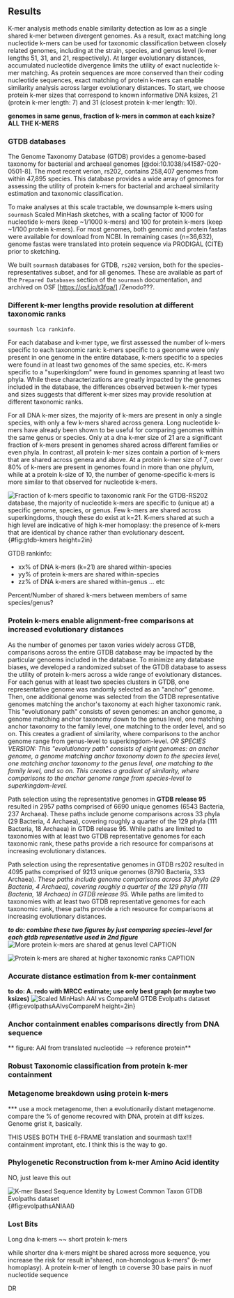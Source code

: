 ## Results



K-mer analysis methods enable similarity detection as low as a single shared k-mer between divergent genomes.
As a result, exact matching long nucleotide k-mers can be used for taxonomic classification between closely related genomes, including at the strain, species, and genus level (k-mer lengths 51, 31, and 21, respectively).
At larger evolutionary distances, accumulated nucleotide divergence limits the utility of exact nucleotide k-mer matching.
As protein sequences are more conserved than their coding nucleotide sequences, exact matching of protein k-mers can enable similarity analysis across larger evolutionary distances.
To start, we choose protein k-mer sizes that correspond to known informative DNA ksizes, 21 (protein k-mer length: 7) and 31 (closest protein k-mer length: 10).

<!---
NOTE: worth looking at k=17 /51???.
--->

**genomes in same genus, fraction of k-mers in common at each ksize? ALL THE K-MERS**


### GTDB databases

The Genome Taxonomy Database (GTDB) provides a genome-based taxonomy for bacterial and archaeal genomes [@doi:10.1038/s41587-020-0501-8].
The most recent verion, rs202, contains 258,407 genomes from within 47,895 species.
This database provides a wide array of genomes for assessing the utility of protein k-mers for bacterial and archaeal similarity estimation and taxonomic classification.

To make analyses at this scale tractable, we downsample k-mers using `sourmash` Scaled MinHash sketches, with a scaling factor of 1000 for nucleotide k-mers (keep ~1/1000 k-mers) and 100 for protein k-mers (keep ~1/100 protein k-mers).
For most genomes, both genomic and protein fastas were available for download from NCBI. In remaining cases (n=36,632), genome fastas were translated into protein sequence via PRODIGAL (CITE) prior to sketching. 

We built `sourmash` databases for GTDB, `rs202` version, both for the species-representatives subset, and for all genomes.
These are available as part of the `Prepared Databases` section of the `sourmash` documentation, and archived on OSF [https://osf.io/t3fqa/] /Zenodo???.

### Different k-mer lengths provide resolution at different taxonomic ranks

`sourmash lca rankinfo`.

For each database and k-mer type, we first assessed the number of k-mers specific to each taxonomic rank: k-mers specific to a geonome were only present in one genome in the entire database, k-mers specific to a species were found in at least two genomes of the same species, etc. K-mers specific to a "superkingdom" were found in genomes spanning at least two phyla. While these characterizations are greatly impacted by the genomes included in the database, the differences observed between k-mer types and sizes suggests that different k-mer sizes may provide resolution at different taxonomic ranks. 

<!---
note 31, 51 --- maybe partially a result of database issues, e.g. not all species have multiple members; sometimes all members are closely related.
--->

For all DNA k-mer sizes, the majority of k-mers are present in only a single species, with only a few k-mers shared across genera.
Long nucleotide k-mers have already been shown to be useful for comparing genomes within the same genus or species.
Only at a dna k-mer size of 21 are a significant fraction of k-mers present in genomes shared across different families or even phyla.
In contrast, all protein k-mer sizes contain a portion of k-mers that are shared across genera and above.
At a protein k-mer size of 7, over 80% of k-mers are present in genomes found in more than one phylum, while at a protein k-size of 10, the number of genome-specific k-mers is more similar to that observed for nucleotide k-mers. 


![**Fraction of k-mers specific to taxonomic rank**
For the GTDB-RS202 database, the majority of nucleotide k-mers are specific to (unique at) a specific genome, species, or genus. Few k-mers are shared across superkingdoms, though these do exist at k=21. K-mers shared at such a high level are indicative of high k-mer homoplasy: the presence of k-mers that are identical by chance rather than evolutionary descent. ](images/gtdb-rs202.lca_f_aggregated_kmers.png){#fig:gtdb-kmers height=2in}

GTDB rankinfo: 

  - xx% of DNA k-mers (k=21) are shared within-species
  - yy% of protein k-mers are shared within-species
  - zz% of DNA k-mers are shared within-genus ... etc 


Percent/Number of shared k-mers between members of same species/genus?



### Protein k-mers enable alignment-free comparisons at increased evolutionary distances



As the number of genomes per taxon varies widely across GTDB, comparisons across the entire GTDB database may be impacted by the particular genoems included in the database. To minimize any database biases, we developed a randomized subset of the GTDB database to assess the utility of protein k-mers across a wide range of evolutionary distances.
For each genus with at least two species clusters in GTDB, one representative genome was randomly selected as an "anchor" genome.
Then, one additional genome was selected from the GTDB representative genomes matching the anchor's taxonomy at each higher taxonomic rank.
This "evolutionary path" consists of seven genomes: an anchor genome, a genome matching anchor taxonomy down to the genus level, one matching anchor taxonomy to the family level, one matching to the order level, and so on.
This creates a gradient of similarity, where comparisons to the anchor genome range from genus-level to superkingdom-level.
_OR SPECIES VERSION:
This "evolutionary path" consists of eight genomes: an anchor genome, a genome matching anchor taxonomy down to the species level, one matching anchor taxonomy to the genus level, one matching to the family level, and so on.
This creates a gradient of similarity, where comparisons to the anchor genome range from species-level to superkingdom-level._

Path selection using the representative genomes in **GTDB release 95** resulted in 2957 paths comprised of 6690 unique genomes (6543 Bacteria, 237 Archaea).
These paths include genome comparisons across 33 phyla (29 Bacteria, 4 Archaea), covering roughly a quarter of the 129 phyla (111 Bacteria, 18 Archaea) in GTDB release 95.
While paths are limited to taxonomies with at least two GTDB representative genomes for each taxonomic rank, these paths provide a rich resource for comparisons at increasing evolutionary distances. 

Path selection using the representative genomes in GTDB rs202 resulted in 4095 paths comprised of 9213 unique genomes (8790 Bacteria, 333 Archaea).
_These paths include genome comparisons across 33 phyla (29 Bacteria, 4 Archaea), covering roughly a quarter of the 129 phyla (111 Bacteria, 18 Archaea) in GTDB release 95._
While paths are limited to taxonomies with at least two GTDB representative genomes for each taxonomic rank, these paths provide a rich resource for comparisons at increasing evolutionary distances. 

**_to do: combine these two figures by just comparing species-level for each gtdb representative used in 2nd figure_**
![**More protein k-mers are shared at genus level** CAPTION](images/pseudomonas_jaccard_vs_containment_prot10.png)

![**Protein k-mers are shared at higher taxonomic ranks** CAPTION](images/anchor-containment.nucl-prot.png)





<!--compare heatmap w/ max containment for subset of gtdb data?-->
<!---
For , e.g. Pseudomonas, XX% of k-mers are 	shared within the chosen/published genomes within species. For all published genomes within the genus, a median of xx% of k-mers are shared between genomes of one species and genomes of the a different species in the same genus.


== median or mean containment at rank?
containent = % of a genome's k-mers that are shared
-- do using ALL of gtdb, BUT, start with just a single set of genomes.. e.g. Pseudomonas? == similar to "shared k-mers" paper [@doi:10.24072/pci.genomics.100001]

![**Protein k-mer containment facilitates genus-level comparisons**
10k pseudomonas genome sequences, median containment at each alphabet](images/pseudomonas_jaccard_vs_containment_prot10.png){#fig:evolpathsContain}
--->


### Accurate distance estimation from k-mer containment


**__to do: A. redo with MRCC estimate; use only best graph (or maybe two ksizes)__**
![**Scaled MinHash AAI vs CompareM**
GTDB Evolpaths dataset](images/gtdb95-evolpaths.AAI-concordance.png){#fig:evolpathsAAIvsCompareM height=2in}

### **Anchor containment** enables comparisons directly from DNA sequence

** figure: AAI from translated nucleotide --> reference protein**


### Robust Taxonomic classification from protein k-mer containment



### Metagenome breakdown using protein k-mers

*** use a mock metagenome, then a evolutionarily distant metagenome. compare the % of genome recovred with DNA, protein at diff ksizes. Genome grist it, basically.


THIS USES BOTH THE 6-FRAME translation and sourmash tax!!! containment improtant, etc. I think this is the way to go.



### Phylogenetic Reconstruction from k-mer Amino Acid identity
NO, just leave this out

![**K-mer Based Sequence Identity by Lowest Common Taxon**
GTDB Evolpaths dataset](images/anchor-mcANI-AAI.boxen.protnucl.png){#fig:evolpathsANIAAI}










### Lost Bits


Long dna k-mers ~~ short protein k-mers

while shorter dna k-mers might be shared across more sequence, you increase the risk for result in"shared, non-homologous k-mers" (k-mer homoplasy). A protein k-mer of length `10` coverse 30 base pairs in nuof nucleotide sequence 

DR